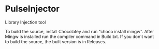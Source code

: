# PulseInjector
Library Injection tool

To build the source, install Chocolatey and run "choco install mingw".
After Mingw is installed run the compiler command in Build.txt.
If you don't want to build the source, the built version is in Releases.

